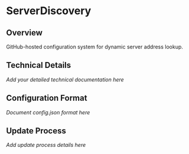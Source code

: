 # ServerDiscovery

## Overview
GitHub-hosted configuration system for dynamic server address lookup.

## Technical Details
*Add your detailed technical documentation here*

## Configuration Format
*Document config.json format here*

## Update Process
*Add update process details here*